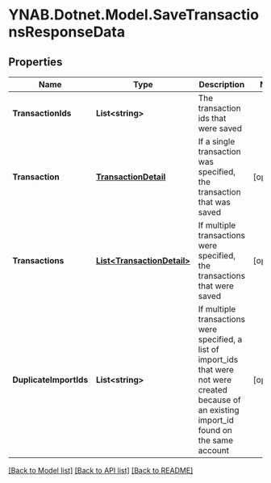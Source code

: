 # YNAB.Dotnet.Model.SaveTransactionsResponseData
## Properties

Name | Type | Description | Notes
------------ | ------------- | ------------- | -------------
**TransactionIds** | **List&lt;string&gt;** | The transaction ids that were saved | 
**Transaction** | [**TransactionDetail**](TransactionDetail.md) | If a single transaction was specified, the transaction that was saved | [optional] 
**Transactions** | [**List&lt;TransactionDetail&gt;**](TransactionDetail.md) | If multiple transactions were specified, the transactions that were saved | [optional] 
**DuplicateImportIds** | **List&lt;string&gt;** | If multiple transactions were specified, a list of import_ids that were not were created because of an existing import_id found on the same account | [optional] 

[[Back to Model list]](../README.md#documentation-for-models) [[Back to API list]](../README.md#documentation-for-api-endpoints) [[Back to README]](../README.md)


